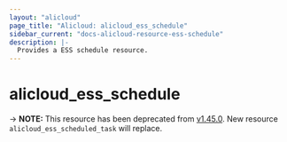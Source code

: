 ```yaml
---
layout: "alicloud"
page_title: "Alicloud: alicloud_ess_schedule"
sidebar_current: "docs-alicloud-resource-ess-schedule"
description: |-
  Provides a ESS schedule resource.
---
```


# alicloud\_ess\_schedule

-> **NOTE:** This resource has been deprecated from [v1.45.0](https://releases.hashicorp.com/terraform-provider-alicloud/1.45.0/). New resource `alicloud_ess_scheduled_task` will replace.
